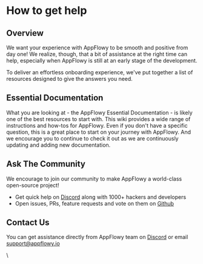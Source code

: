 # How to get help

## Overview

We want your experience with AppFlowy to be smooth and positive from day one! We realize, though, that a bit of assistance at the right time can help, especially when AppFlowy is still at an early stage of the development.

To deliver an effortless onboarding experience, we've put together a list of resources designed to give the answers you need.

## Essential Documentation

What you are looking at - the AppFlowy Essential Documentation - is likely one of the best resources to start with. This wiki provides a wide range of instructions and how-tos for AppFlowy. Even if you don't have a specific question, this is a great place to start on your journey with AppFlowy. And we encourage you to continue to check it out as we are continuously updating and adding new documentation.

## Ask The Community

We encourage to join our community to make AppFlowy a world-class open-source project!

* Get quick help on [Discord](https://discord.gg/9Q2xaN37tV) along with 1000+ hackers and developers
* Open issues, PRs, feature requests and vote on them on [Github](https://github.com/AppFlowy-IO/appflowy)

## Contact Us

You can get assistance directly from AppFlowy team on [Discord](https://discord.gg/9Q2xaN37tV) or email support@appflowy.io

\
